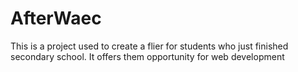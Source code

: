 # AfterWaec
This is a project used to create a flier for students who just finished secondary school.
It offers them opportunity for web development
